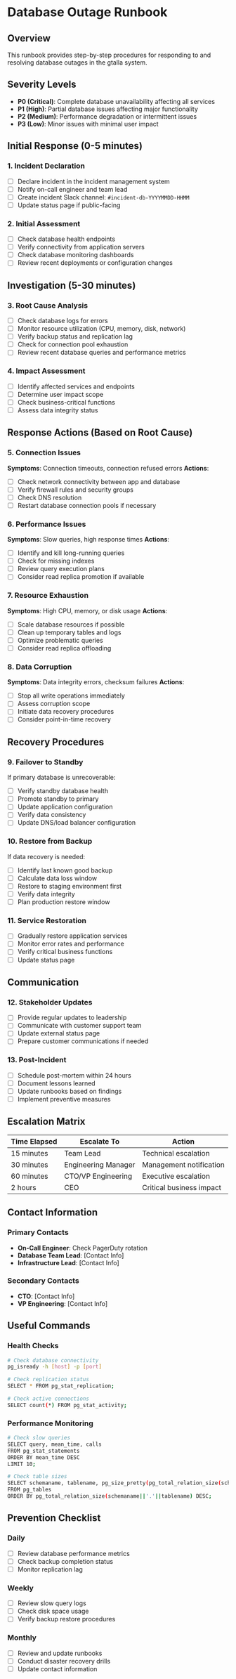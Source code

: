 # Database Outage Runbook

## Overview

This runbook provides step-by-step procedures for responding to and resolving database outages in the gtalla system.

## Severity Levels

- **P0 (Critical)**: Complete database unavailability affecting all services
- **P1 (High)**: Partial database issues affecting major functionality
- **P2 (Medium)**: Performance degradation or intermittent issues
- **P3 (Low)**: Minor issues with minimal user impact

## Initial Response (0-5 minutes)

### 1. Incident Declaration

- [ ] Declare incident in the incident management system
- [ ] Notify on-call engineer and team lead
- [ ] Create incident Slack channel: `#incident-db-YYYYMMDD-HHMM`
- [ ] Update status page if public-facing

### 2. Initial Assessment

- [ ] Check database health endpoints
- [ ] Verify connectivity from application servers
- [ ] Check database monitoring dashboards
- [ ] Review recent deployments or configuration changes

## Investigation (5-30 minutes)

### 3. Root Cause Analysis

- [ ] Check database logs for errors
- [ ] Monitor resource utilization (CPU, memory, disk, network)
- [ ] Verify backup status and replication lag
- [ ] Check for connection pool exhaustion
- [ ] Review recent database queries and performance metrics

### 4. Impact Assessment

- [ ] Identify affected services and endpoints
- [ ] Determine user impact scope
- [ ] Check business-critical functions
- [ ] Assess data integrity status

## Response Actions (Based on Root Cause)

### 5. Connection Issues

**Symptoms**: Connection timeouts, connection refused errors
**Actions**:

- [ ] Check network connectivity between app and database
- [ ] Verify firewall rules and security groups
- [ ] Check DNS resolution
- [ ] Restart database connection pools if necessary

### 6. Performance Issues

**Symptoms**: Slow queries, high response times
**Actions**:

- [ ] Identify and kill long-running queries
- [ ] Check for missing indexes
- [ ] Review query execution plans
- [ ] Consider read replica promotion if available

### 7. Resource Exhaustion

**Symptoms**: High CPU, memory, or disk usage
**Actions**:

- [ ] Scale database resources if possible
- [ ] Clean up temporary tables and logs
- [ ] Optimize problematic queries
- [ ] Consider read replica offloading

### 8. Data Corruption

**Symptoms**: Data integrity errors, checksum failures
**Actions**:

- [ ] Stop all write operations immediately
- [ ] Assess corruption scope
- [ ] Initiate data recovery procedures
- [ ] Consider point-in-time recovery

## Recovery Procedures

### 9. Failover to Standby

If primary database is unrecoverable:

- [ ] Verify standby database health
- [ ] Promote standby to primary
- [ ] Update application configuration
- [ ] Verify data consistency
- [ ] Update DNS/load balancer configuration

### 10. Restore from Backup

If data recovery is needed:

- [ ] Identify last known good backup
- [ ] Calculate data loss window
- [ ] Restore to staging environment first
- [ ] Verify data integrity
- [ ] Plan production restore window

### 11. Service Restoration

- [ ] Gradually restore application services
- [ ] Monitor error rates and performance
- [ ] Verify critical business functions
- [ ] Update status page

## Communication

### 12. Stakeholder Updates

- [ ] Provide regular updates to leadership
- [ ] Communicate with customer support team
- [ ] Update external status page
- [ ] Prepare customer communications if needed

### 13. Post-Incident

- [ ] Schedule post-mortem within 24 hours
- [ ] Document lessons learned
- [ ] Update runbooks based on findings
- [ ] Implement preventive measures

## Escalation Matrix

| Time Elapsed | Escalate To         | Action                   |
| ------------ | ------------------- | ------------------------ |
| 15 minutes   | Team Lead           | Technical escalation     |
| 30 minutes   | Engineering Manager | Management notification  |
| 60 minutes   | CTO/VP Engineering  | Executive escalation     |
| 2 hours      | CEO                 | Critical business impact |

## Contact Information

### Primary Contacts

- **On-Call Engineer**: Check PagerDuty rotation
- **Database Team Lead**: [Contact Info]
- **Infrastructure Lead**: [Contact Info]

### Secondary Contacts

- **CTO**: [Contact Info]
- **VP Engineering**: [Contact Info]

## Useful Commands

### Health Checks

```bash
# Check database connectivity
pg_isready -h [host] -p [port]

# Check replication status
SELECT * FROM pg_stat_replication;

# Check active connections
SELECT count(*) FROM pg_stat_activity;
```

### Performance Monitoring

```bash
# Check slow queries
SELECT query, mean_time, calls
FROM pg_stat_statements
ORDER BY mean_time DESC
LIMIT 10;

# Check table sizes
SELECT schemaname, tablename, pg_size_pretty(pg_total_relation_size(schemaname||'.'||tablename))
FROM pg_tables
ORDER BY pg_total_relation_size(schemaname||'.'||tablename) DESC;
```

## Prevention Checklist

### Daily

- [ ] Review database performance metrics
- [ ] Check backup completion status
- [ ] Monitor replication lag

### Weekly

- [ ] Review slow query logs
- [ ] Check disk space usage
- [ ] Verify backup restore procedures

### Monthly

- [ ] Review and update runbooks
- [ ] Conduct disaster recovery drills
- [ ] Update contact information
